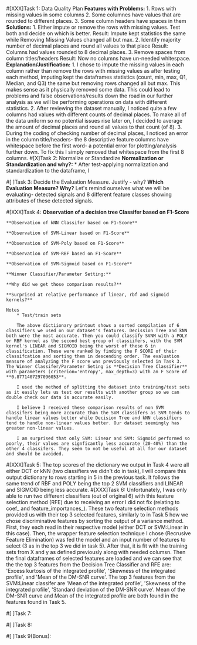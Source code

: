 #[XXX]Task 1: Data Quality Plan
    **Features with Problems:**
        1. Rows with missing values in some columns
        2. Some columnes have values that are rounded to different places.
        3. Some column headers have spaces in them
    **Solutions:**
        1. Either impute or remove the rows with missing values. Test both and decide on which is better.
            Result: Impute kept statistics the same while Removing Missing Values changed all but max. 
        2. Identify majority number of decimal places and round all values to that place
            Result: Columns had values rounded to 8 decimal places. 
        3. Remove spaces from column titles/headers
            Result: Now no columns have un-needed whitespace. 
    **Explanation/Justification:**
        1. I chose to impute the missing values in each column rather than remove the rows with missing values as after testing each method, imputing kept the dataframes statistics (count, min, max, Q1, Median, and Q3) the same but removing rows changed all but max. This makes sense as it physically removed some data. This could lead to problems and false observations/results down the road in our further analysis as we will be performing operations on data with different statistics. 
        2. After reviewing the dataset manually, I noticed quite a few columns had values with different counts of decimal places. To make all of the data uniform so no potential issues rise later on, I decided to average the amount of decimal places and round all values to that count (of 8). 
        3. During the coding of checking number of decimal places, I noticed an error in the column title/headers- the 8 descriptive feature columns have whitespace before the first word- a potential error for plotting/analysis further down. To fix this I simply removed that whitespace from the first 8 columns. 
#[X]Task 2: Normalize or Standardize 
    **Normalization or Standardization and why?:**
        * After test-applying normalization and standardization to the dataframe, I 

#[ ]Task 3: Decide the Evaluation Measure. Justify - why?
    **Which Evaluation Measure? Why?**
        Let's remind ourselves what we will be evaluating- detected signals and 8 different feature classes showing attributes of these detected signals. 
    
#[XXX]Task 4: 
    **Observation of a decision tree Classifer based on F1-Score**
    
    **Observation of kNN Classifer based on F1-Score**
    
    **Observation of SVM-Linear based on F1-Score**
    
    **Observation of SVM-Poly based on F1-Score**
    
    **Observation of SVM-RBF based on F1-Score**
    
    **Observation of SVM-Sigmoid based on F1-Score**
    
    **Winner Classifier/Parameter Setting:**
    
    **Why did we get those comparison results?**
    
    **Surprised at relative performance of linear, rbf and sigmoid kernels?**
    
    Notes
        * Test/train sets
        
        The above dictiionary printout shows a sorted compilation of 6 classifiers we used on our dataset's features. Decission Tree and kNN both were the most accurate. Then you could classify SVNM with a POLY or RBF kernel as the second best group of classiifers, with the SVM kernel's LINEAR and SIGMOID being the worst of these 6 in classification. These were ranked by finding the F SCORE of their classifcation and sorting them in descending order. The evaluation measure of analyzing the F score was previously selected in Task 3. The Winner Classifer/Parameter Seting is **Decision Tree Classifier** with parameters (criterion='entropy', max_depth=3) with an F Score of **0.8771407297096053**.

        I used the method of splitting the dataset into training/test sets as it easily lets us test our results with another group so we can double check our data is accurate easily. 

        I believe I received these comparison results of non SVM classifers being more accurate than the SVM classifers as SVM tends to handle linear values better while Decision Tree and kNN classifiers tend to handle non-linear values better. Our dataset seemingly has greater non-linear values. 

        I am surprised that only SVM: Linear and SVM: Sigmoid performed so poorly, their values are signficantly less accurate (20-40%) than the other 4 classifers. They seem to not be useful at all for our dataset and should be avoided. 
#[XXX]Task 5: 
        The top scores of the dictionary we output in Task 4 were all either DCT or kNN (two classifiers we didn't do in task), I will compare this output dictionary to rows starting in 5 in the previous task. It follows the same trend of RBF and POLY being the top 2 SVM classifiers and LINEAR and SIGMOID being less accurate. 
#[XXX]Task 6: 
        Unfortunately, I was only able to run two different classifiers (out of original 6) with this feature selection method (RFE) due to receiving an error I did not fix (relating to coef_ and feature_importances_). 
        These two feature selection methods provided us with their top 3 selected features, similarly to in Task 5 how we chose discriminative features by sorting the output of a variance method. 
        First, they each read in their respective model (either DCT or SVM:Linear in this case). Then, the wrapper feature selection technique I chose (Recrusive Feature Elimination) was fed the model and an input number of features to select (3 as in the top 3 we did in task 5). 
        After that, it is fit with the training sets from X and y as defined previously along with needed columsn. Then the final dataframes of selected features are loaded and we can see that the the top 3 features from the Decision Tree Classifier and RFE are: 'Excess kurtosis of the integrated profile', 'Skewness of the integrated profile', and 'Mean of the DM-SNR curve'. The top 3 features from the SVM:Linear classifer are 'Mean of the integrated profile', 'Skewness of the integrated profile', 'Standard deviation of the DM-SNR curve'. 
        Mean of the DM-SNR curve and Mean of the integrated profile are both found in the features found in Task 5. 
        
#[ ]Task 7: 

#[ ]Task 8: 

#[ ]Task 9(Bonus): 

